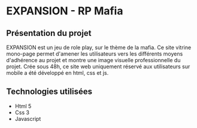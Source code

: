 # EXPANSION - RP Mafia

## Présentation du projet

EXPANSION est un jeu de role play, sur le thème de la mafia. Ce site vitrine mono-page permet d'amener les utilisateurs vers les différents moyens d'adhérence au projet et montre une image visuelle professionnelle du projet. Crée sous 48h, ce site web uniquement réservé aux utilisateurs sur mobile a été développé en html, css et js.

## Technologies utilisées

- Html 5
- Css 3
- Javascript
